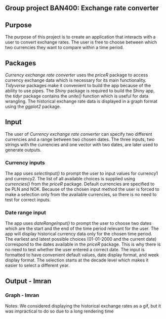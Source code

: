 Group project BAN400: Exchange rate converter
---------------------------------------------

## Purpose
The purpose of this project is to create an application that interacts with a user to convert exchange rates. The
user is free to choose between which two currencies they want to compare within a time period.

## Packages
*Currency exchange rate converter* uses the *priceR* package to access currency exchange data which is necessary for its main functionality. *Tidyverse* packages make it convenient to build the app because of the ability to use pipes. The *Shiny* package is required to build the Shiny app, the *tidyr* package contains the *unite()* function which is useful for data wrangling. The historical exchange rate data is displayed in a graph format using the *ggplot2* package.

## Input
The user of *Currency exchange rate converter* can specify two different currencies and a range between two chosen dates. The three inputs, two strings with the currencies and one vector with two dates, are later used to generate outputs.

### Currency inputs
The app uses *selectInput()* to prompt the user to input values for currency1 and currency2. The list of all available choices is supplied using *currencies()* from the *priceR* package. Default currencies are specified to be PLN and NOK. Because of the chosen input method the user is forced to make a selection only from the available currencies, so there is no need to test for correct inputs.

### Date range input
The app uses *dateRangeInput()* to prompt the user to choose two dates which are the start and the end of the time period relevant for the user. The app will display historical currency data only for the chosen time period. The earliest and latest possible choices (01-01-2000 and the current date) correspond to the dates available in the *priceR* package. This is why there is no need to test whether the user entered a correct date. The input is formatted to have convenient default values, date display format, and week display format. The selection starts at the decade level which makes it easier to select a different year.

## Output - Imran

### Graph - Imran

Notes:
We considered displaying the historical exchange rates as a gif, but it was impractical to do so due to a long rendering time